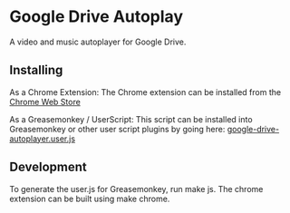 # Google Drive Autoplay
A video and music autoplayer for Google Drive.

## Installing
As a Chrome Extension:
The Chrome extension can be installed from the [Chrome Web Store](https://chrome.google.com/webstore)

As a Greasemonkey / UserScript:
This script can be installed into Greasemonkey or other user script plugins by going here: [google-drive-autoplayer.user.js](https://www.tampermonkey.net/)

## Development
To generate the user.js for Greasemonkey, run make js.
The chrome extension can be built using make chrome.

